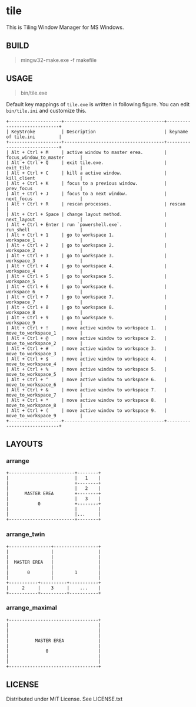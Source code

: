 
# tile

This is Tiling Window Manager for MS Windows.


## BUILD

> mingw32-make.exe -f makefile


## USAGE

> bin/tile.exe

Default key mappings of `tile.exe` is written in following figure.
You can edit `bin/tile.ini` and customize this.

    +--------------------+--------------------------------------+-----------------------------+
    | KeyStroke          | Description                          | keyname of tile.ini         |
    +--------------------+--------------------------------------+-----------------------------+
    | Alt + Ctrl + M     | active window to master erea.        | focus_window_to_master      |
    | Alt + Ctrl + Q     | exit tile.exe.                       | exit_tile                   |
    | Alt + Ctrl + C     | kill a active window.                | kill_client                 |
    | Alt + Ctrl + K     | focus to a previous window.          | prev_focus                  |
    | Alt + Ctrl + J     | focus to a next window.              | next_focus                  |
    | Alt + Ctrl + R     | rescan processes.                    | rescan                      |
    | Alt + Ctrl + Space | change layout method.                | next_layout                 |
    | Alt + Ctrl + Enter | run `powershell.exe`.                | run_shell                   |
    | Alt + Ctrl + 1     | go to workspace 1.                   | workspace_1                 |
    | Alt + Ctrl + 2     | go to workspace 2.                   | workspace_2                 |
    | Alt + Ctrl + 3     | go to workspace 3.                   | workspace_3                 |
    | Alt + Ctrl + 4     | go to workspace 4.                   | workspace_4                 |
    | Alt + Ctrl + 5     | go to workspace 5.                   | workspace_5                 |
    | Alt + Ctrl + 6     | go to workspace 6.                   | workspace_6                 |
    | Alt + Ctrl + 7     | go to workspace 7.                   | workspace_7                 |
    | Alt + Ctrl + 8     | go to workspace 8.                   | workspace_8                 |
    | Alt + Ctrl + 9     | go to workspace 9.                   | workspace_9                 |
    | Alt + Ctrl + !     | move active window to workspace 1.   | move_to_workspace_1         |
    | Alt + Ctrl + @     | move active window to workspace 2.   | move_to_workspace_2         |
    | Alt + Ctrl + #     | move active window to workspace 3.   | move_to_workspace_3         |
    | Alt + Ctrl + $     | move active window to workspace 4.   | move_to_workspace_4         |
    | Alt + Ctrl + %     | move active window to workspace 5.   | move_to_workspace_5         |
    | Alt + Ctrl + ^     | move active window to workspace 6.   | move_to_workspace_6         |
    | Alt + Ctrl + &     | move active window to workspace 7.   | move_to_workspace_7         |
    | Alt + Ctrl + *     | move active window to workspace 8.   | move_to_workspace_8         |
    | Alt + Ctrl + (     | move active window to workspace 9.   | move_to_workspace_9         |
    +--------------------+--------------------------------------+-----------------------------+


## LAYOUTS

### arrange

    +-------------------------+--------+
    |                         |   1    |
    |                         +--------+
    |                         |   2    |
    |      MASTER EREA        +--------+
    |                         |   3    |
    |           0             +--------+
    |                         |        |
    |                         |...     |
    +-------------------------+--------+


### arrange\_twin

    +----------------+-----------------+
    |                |                 |
    |                |                 |
    |  MASTER EREA   |                 |
    |                |                 |
    |       0        |        1        |
    |                |                 |
    +-----------+----------+-----------+
    |     2     |    3     |    ...    |
    +-----------+----------+-----------+


### arrange\_maximal

    +----------------------------------+
    |                                  |
    |                                  |
    |                                  |
    |          MASTER EREA             |
    |                                  |
    |              0                   |
    |                                  |
    |                                  |
    +----------------------------------+


## LICENSE

Distributed under MIT License. See LICENSE.txt

